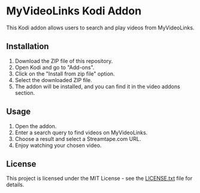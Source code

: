 # MyVideoLinks Kodi Addon

This Kodi addon allows users to search and play videos from MyVideoLinks.

## Installation

1. Download the ZIP file of this repository.
2. Open Kodi and go to "Add-ons".
3. Click on the "Install from zip file" option.
4. Select the downloaded ZIP file.
5. The addon will be installed, and you can find it in the video addons section.

## Usage

1. Open the addon.
2. Enter a search query to find videos on MyVideoLinks.
3. Choose a result and select a Streamtape.com URL.
4. Enjoy watching your chosen video.

## License

This project is licensed under the MIT License - see the [LICENSE.txt](LICENSE.txt) file for details.

